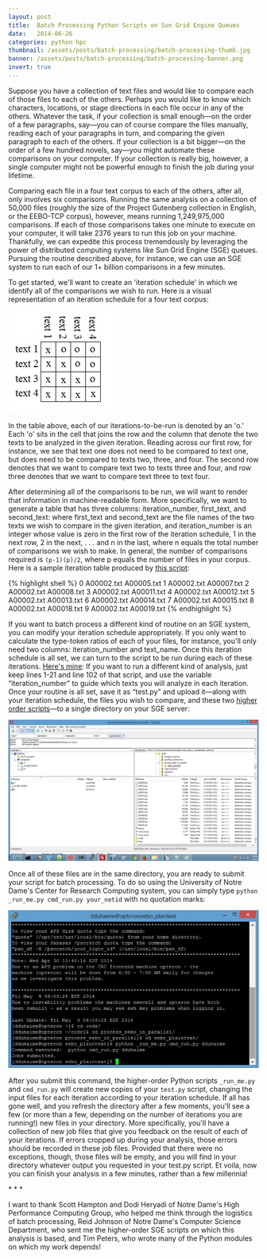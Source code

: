 ```yaml
---
layout: post
title:  Batch Processing Python Scripts on Sun Grid Engine Queues
date:   2014-06-26
categories: python hpc
thumbnail: /assets/posts/batch-processing/batch-processing-thumb.jpg
banner: /assets/posts/batch-processing/batch-processing-banner.png
invert: true
---
```


Suppose you have a collection of text files and would like to compare each of those files to each of the others. Perhaps you would like to know which characters, locations, or stage directions in each file occur in any of the others. Whatever the task, if your collection is small enough—on the order of a few paragraphs, say—you can of course compare the files manually, reading each of your paragraphs in turn, and comparing the given paragraph to each of the others. If your collection is a bit bigger—on the order of a few hundred novels, say—you might automate these comparisons on your computer. If your collection is really big, however, a single computer might not be powerful enough to finish the job during your lifetime.

Comparing each file in a four text corpus to each of the others, after all, only involves six comparisons. Running the same analysis on a collection of 50,000 files (roughly the size of the Project Gutenberg collection in English, or the EEBO-TCP corpus), however, means running 1,249,975,000 comparisons. If each of those comparisons takes one minute to execute on your computer, it will take 2376 years to run this job on your machine. Thankfully, we can expedite this process tremendously by leveraging the power of distributed computing systems like Sun Grid Engine (SGE) queues. Pursuing the routine described above, for instance, we can use an SGE system to run each of our 1+ billion comparisons in a few minutes.

To get started, we'll want to create an 'iteration schedule' in which we identify all of the comparisons we wish to run. Here is a visual representation of an iteration schedule for a four text corpus:

<img class='center-image small' src='/assets/posts/batch-processing/iteration_schedule_map.png'>

In the table above, each of our iterations-to-be-run is denoted by an 'o.' Each 'o' sits in the cell that joins the row and the column that denote the two texts to be analyzed in the given iteration. Reading across our first row, for instance, we see that text one does not need to be compared to text one, but does need to be compared to texts two, three, and four. The second row denotes that we want to compare text two to texts three and four, and row three denotes that we want to compare text three to text four.

After determining all of the comparisons to be run, we will want to render that information in machine-readable form. More specifically, we want to generate a table that has three columns: iteration_number, first_text, and second_text: where first_text and second_text are the file names of the two texts we wish to compare in the given iteration, and iteration_number is an integer whose value is zero in the first row of the iteration schedule, 1 in the next row, 2 in the next, . . . and n in the last, where n equals the total number of comparisons we wish to make. In general, the number of comparisons required is `(p-1)(p)/2`, where p equals the number of files in your corpus.  Here is a sample iteration table produced by [this script](https://github.com/duhaime/batch-processing/blob/master/create_iteration_schedule.py):

{% highlight shell %}
0 A00002.txt A00005.txt
1 A00002.txt A00007.txt
2 A00002.txt A00008.txt
3 A00002.txt A00011.txt
4 A00002.txt A00012.txt
5 A00002.txt A00013.txt
6 A00002.txt A00014.txt
7 A00002.txt A00015.txt
8 A00002.txt A00018.txt
9 A00002.txt A00019.txt
{% endhighlight %}

If you want to batch process a different kind of routine on an SGE system, you can modify your iteration schedule appropriately. If you only want to calculate the type-token ratios of each of your files, for instance, you'll only need two columns: iteration_number and text_name. Once this iteration schedule is all set, we can turn to the script to be run during each of these iterations. [Here's mine][script-two]: If you want to run a different kind of analysis, just keep lines 1-21 and line 102 of that script, and use the variable “iteration_number” to guide which texts you will analyze in each iteration. Once your routine is all set, save it as “test.py” and upload it—along with your iteration schedule, the files you wish to compare, and these two [higher order scripts][script-three]—to a single directory on your SGE server:

<img class='center-image large' src='/assets/posts/batch-processing/prepared_for_batch_submission.png'>

Once all of these files are in the same directory, you are ready to submit your script for batch processing. To do so using the University of Notre Dame's Center for Research Computing system, you can simply type `python _run_me.py cmd_run.py your_netid` with no quotation marks:

<img class='center-image large' src='/assets/posts/batch-processing/batch_sge_submission.png'>

After you submit this command, the higher-order Python scripts `_run_me.py` and `cmd_run.py` will create new copies of your `test.py` script, changing the input files for each iteration according to your iteration schedule. If all has gone well, and you refresh the directory after a few moments, you'll see a few (or more than a few, depending on the number of iterations you are running!) new files in your directory. More specifically, you'll have a collection of new job files that give you feedback on the result of each of your iterations. If errors cropped up during your analysis, those errors should be recorded in these job files. Provided that there were no exceptions, though, those files will be empty, and you will find in your directory whatever output you requested in your test.py script. Et voila, now you can finish your analysis in a few minutes, rather than a few millennia!

<div class='center-text'>* * *</div>

I want to thank Scott Hampton and Dodi Heryadi of Notre Dame's High Performance Computing Group, who helped me think through the logistics of batch processing, Reid Johnson of Notre Dame's Computer Science Department, who sent me the higher-order SGE scripts on which this analysis is based, and Tim Peters, who wrote many of the Python modules on which my work depends!

[script]:https://github.com/duhaime/batch-processing/blob/master/create_iteration_schedule.py
[script-two]:https://github.com/duhaime/batch-processing/blob/master/test.py
[script-three]:https://github.com/duhaime/batch-processing/blob/master/_run_me.py